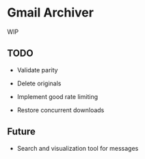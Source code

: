 # Gmail Archiver

WIP

## TODO

- Validate parity
- Delete originals

- Implement good rate limiting
- Restore concurrent downloads

## Future

- Search and visualization tool for messages
